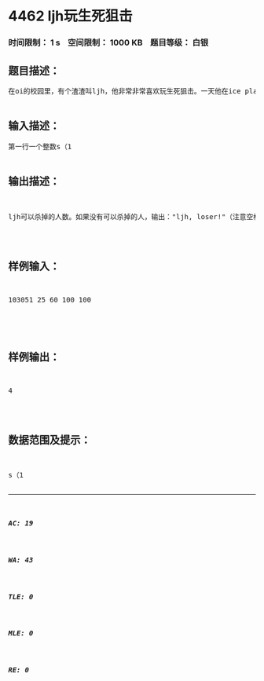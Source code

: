 # 4462 ljh玩生死狙击   
### 时间限制： 1 s&nbsp;&nbsp;&nbsp;&nbsp;空间限制： 1000 KB&nbsp;&nbsp;&nbsp;&nbsp;题目等级： 白银  
## 题目描述：  

<pre>
在oi的校园里，有个渣渣叫ljh，他非常非常喜欢玩生死狙击。一天他在ice place打团队。ljh拿着AR15（ljh是平民哒哒）。ljh只有s颗子弹，每个子弹有m点伤害，他要杀掉n个敌人，每个敌人有不同的血量。输出ljh可以杀掉的人（按顺序哒哒），如果没有可以杀掉的人，输出："ljh, loser!"。  

</pre>
  
  
## 输入描述：  

<pre>
第一行一个整数s（1<s<1100）,表示ljh的子弹数量。第二行一个整数m（1<m<100）,表示子弹的伤害第三行一个整数n（1<n<21000），表示n个敌人接下来n行，输入每个敌人的血量。每个人的血量在1~100。  

</pre>
  
  
## 输出描述：  

<pre>
ljh可以杀掉的人数。如果没有可以杀掉的人，输出："ljh, loser!"（注意空格）。
</pre>
  
  
## 样例输入：  

<pre>
103051 25 60 100 100  

</pre>
  
  
## 样例输出：  

<pre>
4
</pre>
  
  
## 数据范围及提示：  

<pre>
s（1<s<1100）m（1<m<100）n（1<n<21000）  

</pre>
  
  
***  

##### AC: 19  
##### WA: 43  
##### TLE: 0  
##### MLE: 0  
##### RE: 0  
